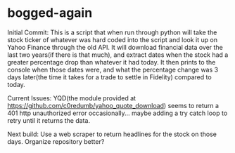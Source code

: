 # bogged-again
Initial Commit:
This is a script that when run through python will take the stock ticker of whatever was hard coded into the script and look it up on Yahoo Finance through the old API. It will download financial data over the last two years(if there is that much), and extract dates when the stock had a greater percentage drop than whatever it had today. It then prints to the console when those dates were, and what the percentage change was 3 days later(the time it takes for a trade to settle in Fidelity) compared to today.

Current Issues:
YQD(the module provided at https://github.com/c0redumb/yahoo_quote_download) seems to return a 401 http unauthorized error occasionally... maybe adding a try catch loop to retry until it returns the data.

Next build:
Use a web scraper to return headlines for the stock on those days.
Organize repository better?
